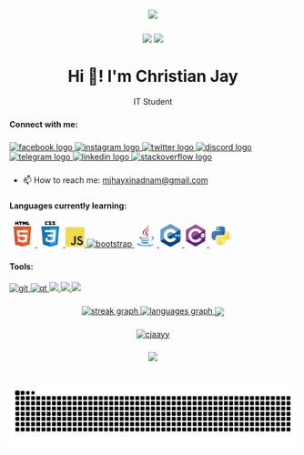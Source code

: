 <!--
**cjaayy/cjaayy** is a ✨ _special_ ✨ repository because its `README.md` (this file) appears on your GitHub profile.

- 🔭 I’m currently working on ...
- 🌱 I’m currently learning ...
- 👯 I’m looking to collaborate on ...
- 🤔 I’m looking for help with ...
- 💬 Ask me about ...
- 😄 Pronouns: ...
- ⚡ Fun fact: ... 
-->


###

<div align="center">
<img src="https://github.com/cjaayy/cjaayy/assets/142402011/11eeda48-8d8c-407a-a78a-39413b982a35"/>
</div>

###

<div align="center">
<img src="https://github.com/cjaayy/cjaayy/assets/142402011/cdb844e4-d04a-4037-9f53-5fd22c71e940">
<img src="https://user-images.githubusercontent.com/73097560/115834477-dbab4500-a447-11eb-908a-139a6edaec5c.gif"/>
</div>

###
<div>
<h1 align="center">Hi 👋! I'm Christian Jay</h1>
<p align="center">IT Student</p>
</div>

###

<div>
<h4 align="left">Connect with me:</h4>
</div>

###

<div align="left">
<a href="https://web.facebook.com/christianjay.mandani.3?_rdc=1&_rdr" target="_blank">
<img src="https://raw.githubusercontent.com/maurodesouza/profile-readme-generator/master/src/assets/icons/social/facebook/default.svg" width="35" height="35" alt="facebook logo"  />
</a>
<a href="https://www.instagram.com/cjaaayy__" target="_blank">
<img src="https://raw.githubusercontent.com/maurodesouza/profile-readme-generator/master/src/assets/icons/social/instagram/default.svg" width="35" height="35" alt="instagram logo"  />
</a>
<a href="https://twitter.com/cjaym__" target="_blank">
<img src="https://raw.githubusercontent.com/maurodesouza/profile-readme-generator/master/src/assets/icons/social/twitter/default.svg" width="35" height="35" alt="twitter logo"  />
</a>
<a href="https://discordapp.com/users/1200464257351942245" target="_blank">
<img src="https://github.com/cjaayy/cjaayy/assets/142402011/f8833b98-ae35-4ad2-a328-11e3d51399fb" width="35" height="35" alt="discord logo"  />
</a>
<a href="https://t.me/sejay3" target="_blank">
<img src="https://github.com/cjaayy/cjaayy/assets/142402011/923ba1e8-a2ac-47d6-9dca-580d10239075" width="35" height="35" alt="telegram logo"  />
</a>
<a href="https://www.linkedin.com/in/cjaym/" target="_blank">
<img src="https://raw.githubusercontent.com/maurodesouza/profile-readme-generator/master/src/assets/icons/social/linkedin/default.svg" width="35" height="35" alt="linkedin logo"  />
</a>
<a href="https://stackoverflow.com/users/22815563/christian-jay-mandani" target="_blank">
<img src="https://raw.githubusercontent.com/maurodesouza/profile-readme-generator/master/src/assets/icons/social/stackoverflow/default.svg" width="35" height="35" alt="stackoverflow logo"  />
</a>
 
<!--<a href="https://app.vsaex.visualstudio.com/me?mkt=en-US" target="_blank">
<img src="https://raw.githubusercontent.com/maurodesouza/profile-readme-generator/master/src/assets/icons/social/visualstudio/default.svg" width="35" height="33" alt="visualstudio logo"  />
</a>
</div>-->

###

 - 📫 How to reach me: mjhayxinadnam@gmail.com

###

<h4 align="left">Languages currently learning:</h4>
  <a href="https://www.w3schools.com/html/" target="_blank" rel="noreferrer"> <img src="https://raw.githubusercontent.com/devicons/devicon/master/icons/html5/html5-original-wordmark.svg" 
     alt="html5" width="45" height="45"/> </a>
  <a href="https://www.w3schools.com/css/" target="_blank" rel="noreferrer"> <img src="https://raw.githubusercontent.com/devicons/devicon/master/icons/css3/css3-original-wordmark.svg" 
     alt="css3" width="45" height="45"/> </a>
  <a href="https://www.w3schools.com/js/" target="_blank" rel="noreferrer"> <img 
     src="https://raw.githubusercontent.com/devicons/devicon/master/icons/javascript/javascript-original.svg" alt="javascript" width="34" height="35"/> </a>
  <a align="left"> <a href="https://getbootstrap.com" target="_blank" rel="noreferrer"> <img src="https://github.com/cjaayy/cjaayy/assets/142402011/536874af-0771-40f5-9416-5e4f8c157403" 
     alt="bootstrap" width="40" height="40"/a> </a>
  <a href="https://www.java.com" target="_blank" rel="noreferrer"> <img src="https://raw.githubusercontent.com/devicons/devicon/master/icons/java/java-original.svg" alt="java" width="40" 
     height="40"/a> </a>
  <a href="https://www.w3schools.com/cpp/" target="_blank" rel="noreferrer"> <img src="https://raw.githubusercontent.com/devicons/devicon/master/icons/cplusplus/cplusplus-original.svg" 
     alt="cplusplus"width="40"  </a>
  <a href="https://www.w3schools.com/cs/" target="_blank" rel="noreferrer">
    <img src="https://raw.githubusercontent.com/devicons/devicon/master/icons/csharp/csharp-original.svg" alt="csharp" width="40" height="40"/> 
  <a href="https://www.python.org" target="_blank" rel="noreferrer"> <img src="https://raw.githubusercontent.com/devicons/devicon/master/icons/python/python-original.svg" alt="python" 
    width="40" height="40"/></a>
  </div>
 



  

  ### 
  
  <h4 align="left">Tools:</h4>
  <a href="https://git-scm.com/" target="_blank" rel="noreferrer"> <img src="https://www.vectorlogo.zone/logos/git-scm/git-scm-icon.svg" alt="git" width="35" height="35"/> </a> 
  <a href="https://www.qt.io/" target="_blank" rel="noreferrer"> <img src="https://upload.wikimedia.org/wikipedia/commons/0/0b/Qt_logo_2016.svg" alt="qt" width="35" height="35"/> </a>
  <a href="https://code.visualstudio.com/" target="_blank"> <img src="https://github.com/cjaayy/cjaayy/assets/142402011/5d7735e1-2398-4024-8b00-01b213f00c67" style="width:40px; height: 
  auto;">
  <a href="https://visualstudio.microsoft.com/vs/" target="_blank"> <img src="https://github.com/cjaayy/cjaayy/assets/142402011/607c6c99-8d10-4b49-9683-9f8a330517ac" style="width:40px; 
  height: auto;">
  <a href="https://www.figma.com/" target="_blank"> <img src="https://github.com/user-attachments/assets/2e464299-697c-4dc3-b0e2-3df90e7f36d7" style="width:40px; 
  height: auto;">  
  </div>

###

 <div align="center">
  <img src="https://streak-stats.demolab.com?user=cjaayy&locale=en&mode=daily&theme=dracula&hide_border=false&border_radius=5" height="200" alt="streak graph"  />
  <img src="https://github-readme-stats.vercel.app/api/top-langs?username=cjaayy&locale=en&hide_title=false&layout=compact&card_width=320&langs_count=100&theme=dracula&hide_border=false" 
  height="200" alt="languages graph"  />
  <img align="center" src="http://github-profile-summary-cards.vercel.app/api/cards/profile-details?username=cjaayy&theme=2077" height="180em" />
 </div>

###

<div align="center"> 
<img src="https://komarev.com/ghpvc/?username=cjaayy&label=Profile%20views&color=0e75b6&style=flat" alt="cjaayy" /> </p>
</div>
 
###

<div align="center">
<img src="https://quotes-github-readme.vercel.app/api?type=horizontal&theme=radical"/>
</div>

###

<br clear="both">
<img src="https://raw.githubusercontent.com/cjaayy/cjaayy/output/snake.svg" alt="Snake animation" />

###
